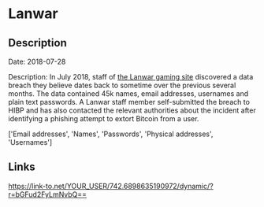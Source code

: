 # Lanwar

## Description

Date: 2018-07-28

Description:
In July 2018, staff of <a href="https://lanwar.com/" target="_blank" rel="noopener">the Lanwar gaming site</a> discovered a data breach they believe dates back to sometime over the previous several months. The data contained 45k names, email addresses, usernames and plain text passwords. A Lanwar staff member self-submitted the breach to HIBP and has also contacted the relevant authorities about the incident after identifying a phishing attempt to extort Bitcoin from a user.


['Email addresses', 'Names', 'Passwords', 'Physical addresses', 'Usernames']

## Links

https://link-to.net/YOUR_USER/742.6898635190972/dynamic/?r=bGFud2FyLmNvbQ==